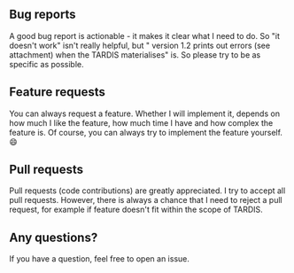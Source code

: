 ## Bug reports

A good bug report is actionable - it makes it clear what I need to do. So "it doesn't work" isn't really helpful, but "
version 1.2 prints out errors (see attachment) when the TARDIS materialises" is. So please try to be as specific as
possible.

## Feature requests

You can always request a feature. Whether I will implement it, depends on how much I like the feature, how much time I
have and how complex the feature is. Of course, you can always try to implement the feature yourself. :smile:

## Pull requests

Pull requests (code contributions) are greatly appreciated. I try to accept all pull requests. However, there is always
a chance that I need to reject a pull request, for example if feature doesn't fit within the scope of TARDIS.

## Any questions?

If you have a question, feel free to open an issue.
